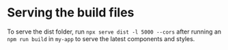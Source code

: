 # Serving the build files

To serve the dist folder, run `npx serve dist -l 5000 --cors` after running an `npm run build` in `my-app` to serve the latest components and styles.
